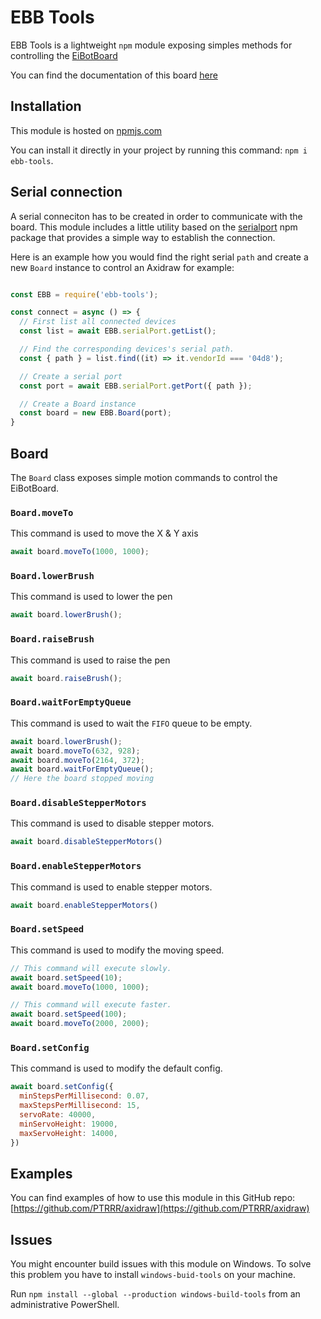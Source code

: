 # EBB Tools

EBB Tools is a lightweight `npm` module exposing simples methods for controlling the [EiBotBoard](http://www.schmalzhaus.com/EBB/)

You can find the documentation of this board [here](https://evil-mad.github.io/EggBot/ebb.html)

## Installation


This module is hosted on [npmjs.com](https://www.npmjs.com/search?q=ebb-tools)

You can install it directly in your project by running this command: `npm i ebb-tools`.

## Serial connection

A serial conneciton has to be created in order to communicate with the board. This module includes a little utility based on the [serialport](https://serialport.io/) npm package that provides a simple way to establish the connection.

Here is an example how you would find the right serial `path` and create a new `Board` instance to control an Axidraw for example:

```javascript

const EBB = require('ebb-tools');

const connect = async () => {
  // First list all connected devices
  const list = await EBB.serialPort.getList();

  // Find the corresponding devices's serial path.
  const { path } = list.find((it) => it.vendorId === '04d8');

  // Create a serial port
  const port = await EBB.serialPort.getPort({ path });

  // Create a Board instance
  const board = new EBB.Board(port);
}

```

## Board

The `Board` class exposes simple motion commands to control the EiBotBoard.

### `Board.moveTo`

This command is used to move the X & Y axis

```javascript
await board.moveTo(1000, 1000);
```

### `Board.lowerBrush`

This command is used to lower the pen

```javascript
await board.lowerBrush();
```

### `Board.raiseBrush`

This command is used to raise the pen

```javascript
await board.raiseBrush();
```

### `Board.waitForEmptyQueue`

This command is used to wait the `FIFO` queue to be empty.

```javascript
await board.lowerBrush();
await board.moveTo(632, 928);
await board.moveTo(2164, 372);
await board.waitForEmptyQueue();
// Here the board stopped moving
```

### `Board.disableStepperMotors`

This command is used to disable stepper motors.

```javascript
await board.disableStepperMotors()
```

### `Board.enableStepperMotors`

This command is used to enable stepper motors.

```javascript
await board.enableStepperMotors()
```

### `Board.setSpeed`

This command is used to modify the moving speed.

```javascript
// This command will execute slowly.
await board.setSpeed(10);
await board.moveTo(1000, 1000);

// This command will execute faster.
await board.setSpeed(100);
await board.moveTo(2000, 2000);
```

### `Board.setConfig`

This command is used to modify the default config.

```javascript
await board.setConfig({
  minStepsPerMillisecond: 0.07,
  maxStepsPerMillisecond: 15,
  servoRate: 40000,
  minServoHeight: 19000,
  maxServoHeight: 14000,
})
```

## Examples

You can find examples of how to use this module in this GitHub repo: [https://github.com/PTRRR/axidraw](https://github.com/PTRRR/axidraw)

## Issues

You might encounter build issues with this module on Windows. To solve this problem you have to install `windows-buid-tools` on your machine.

Run `npm install --global --production windows-build-tools` from an administrative PowerShell.
